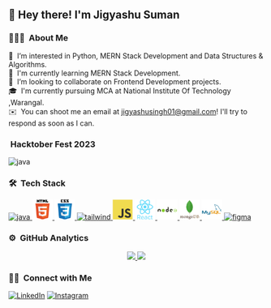## 👋 Hey there! I'm Jigyashu Suman

<picture>
  <source media="(max-width: 767px)" srcset="">
  <img align="right" alt="" src="./assets/images/programming.svg" width=200px>
</picture>

### 👨🏻‍💻 &nbsp;About Me

👀 &nbsp;I’m interested in Python, MERN Stack Development and Data Structures & Algorithms.\
🌱 &nbsp;I'm currently learning MERN Stack Development.\
🤝 &nbsp;I’m looking to collaborate on Frontend Development projects.\
🎓 &nbsp;I'm currently pursuing MCA at National Institute Of Technology ,Warangal.\
✉️ &nbsp;You can shoot me an email at jigyashusingh01@gmail.com! I'll try to respond as soon as I can.

<!-- <img alt="Programmer Coding" src="./assets/images/programming.svg" align="right"/> -->

###  &nbsp;Hacktober Fest 2023
<p align="left">
<img src="https://holopin.me/jigsbot)](https://holopin.io/@jigsbot" alt="java" width="40" height="40"/>
</p>


### 🛠 &nbsp;Tech Stack
<p align="left">
<!--   <a href="https://www.cprogramming.com/" target="_blank" rel="noreferrer"> 
    <img src="https://raw.githubusercontent.com/devicons/devicon/master/icons/c/c-original.svg" alt="c" width="40" height="40"/> 
  </a> -->
  <a href="https://www.python.org/" target="_blank" rel="noreferrer"> 
    <img src="https://upload.wikimedia.org/wikipedia/commons/0/0a/Python.svg" alt="java" width="40" height="40"/> 
  </a>  
  <a href="https://www.w3.org/html/" target="_blank" rel="noreferrer"> 
    <img src="https://raw.githubusercontent.com/devicons/devicon/master/icons/html5/html5-original-wordmark.svg" alt="html5" width="40" height="40"/> 
  </a> 
  <a href="https://www.w3schools.com/css/" target="_blank" rel="noreferrer"> 
    <img src="https://raw.githubusercontent.com/devicons/devicon/master/icons/css3/css3-original-wordmark.svg" alt="css3" width="40" height="40"/> 
  </a> 
   <a href="https://tailwindcss.com/" target="_blank" rel="noreferrer"> 
    <img src="https://www.vectorlogo.zone/logos/tailwindcss/tailwindcss-icon.svg" alt="tailwind" width="40" height="40"/> 
  </a> 
  <a href="https://developer.mozilla.org/en-US/docs/Web/JavaScript" target="_blank" rel="noreferrer"> 
    <img src="https://raw.githubusercontent.com/devicons/devicon/master/icons/javascript/javascript-original.svg" alt="javascript" width="40" height="40"/> 
  </a>
<!--   <a href="https://www.typescriptlang.org/" target="_blank" rel="noreferrer"> 
  <img src="https://raw.githubusercontent.com/devicons/devicon/master/icons/typescript/typescript-original.svg" alt="typescript" width="40" height="40"/> 
  </a>  -->
  <a href="https://reactjs.org/" target="_blank" rel="noreferrer"> 
    <img src="https://raw.githubusercontent.com/devicons/devicon/master/icons/react/react-original-wordmark.svg" alt="react" width="40" height="40"/> 
  </a>
  <a href="https://nodejs.org" target="_blank" rel="noreferrer"> 
    <img src="https://raw.githubusercontent.com/devicons/devicon/master/icons/nodejs/nodejs-original-wordmark.svg" alt="nodejs" width="40" height="40"/> 
  </a> 
  <a href="https://www.mongodb.com/" target="_blank" rel="noreferrer"> 
  <img src="https://raw.githubusercontent.com/devicons/devicon/master/icons/mongodb/mongodb-original-wordmark.svg" alt="mongodb" width="40" height="40"/> 
  </a> 
  <a href="https://www.mysql.com/" target="_blank" rel="noreferrer"> 
    <img src="https://raw.githubusercontent.com/devicons/devicon/master/icons/mysql/mysql-original-wordmark.svg" alt="mysql" width="40" height="40"/> 
  </a> 
  <a href="https://opencv.org/" target="_blank" rel="noreferrer"> 
    <img src="https://upload.wikimedia.org/wikipedia/commons/3/32/OpenCV_Logo_with_text_svg_version.svg" alt="figma" width="40" height="40"/> 
  </a>
</p>

### ⚙️ &nbsp;GitHub Analytics

<p align="center">
<a href="https://github.com/jigs-bot">
  <img height="150em" src="https://github-readme-stats-eight-theta.vercel.app/api?username=jigs-bot&show_icons=true&theme=algolia&include_all_commits=true&count_private=true"/>
  <img height="150em" src="https://github-readme-stats-eight-theta.vercel.app/api/top-langs/?username=jigs-bot&layout=compact&langs_count=8&theme=algolia"/>
</a>
</p>

### 🤝🏻 &nbsp;Connect with Me

[![LinkedIn](https://img.shields.io/badge/LinkedIn-%230077B5.svg?logo=linkedin&logoColor=white)](https://www.linkedin.com/in/jigyashu-suman/) 
[![Instagram](https://img.shields.io/badge/Instagram-%23E4405F.svg?logo=Instagram&logoColor=white)](https://instagram.com/jigyashu.suman) 
